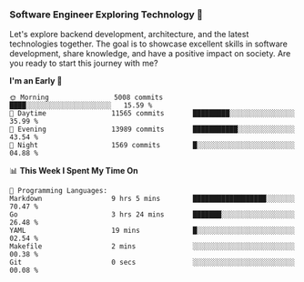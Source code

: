 ### Software Engineer Exploring Technology 🚀 

Let's explore backend development, architecture, and the latest technologies together. The goal is to showcase excellent skills in software development, share knowledge, and have a positive impact on society. Are you ready to start this journey with me?

<!--START_SECTION:waka-->
**I'm an Early 🐤** 

```text
🌞 Morning                5008 commits        ████░░░░░░░░░░░░░░░░░░░░░   15.59 % 
🌆 Daytime                11565 commits       █████████░░░░░░░░░░░░░░░░   35.99 % 
🌃 Evening                13989 commits       ███████████░░░░░░░░░░░░░░   43.54 % 
🌙 Night                  1569 commits        █░░░░░░░░░░░░░░░░░░░░░░░░   04.88 % 
```


📊 **This Week I Spent My Time On** 

```text
💬 Programming Languages: 
Markdown                 9 hrs 5 mins        ██████████████████░░░░░░░   70.47 % 
Go                       3 hrs 24 mins       ███████░░░░░░░░░░░░░░░░░░   26.48 % 
YAML                     19 mins             █░░░░░░░░░░░░░░░░░░░░░░░░   02.54 % 
Makefile                 2 mins              ░░░░░░░░░░░░░░░░░░░░░░░░░   00.38 % 
Git                      0 secs              ░░░░░░░░░░░░░░░░░░░░░░░░░   00.08 % 
```


<!--END_SECTION:waka-->

